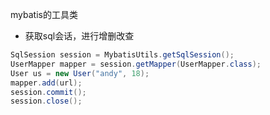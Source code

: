 mybatis的工具类

- 获取sql会话，进行增删改查
``` java
SqlSession session = MybatisUtils.getSqlSession();
UserMapper mapper = session.getMapper(UserMapper.class);
User us = new User("andy", 18);
mapper.add(url);
session.commit();
session.close();
```